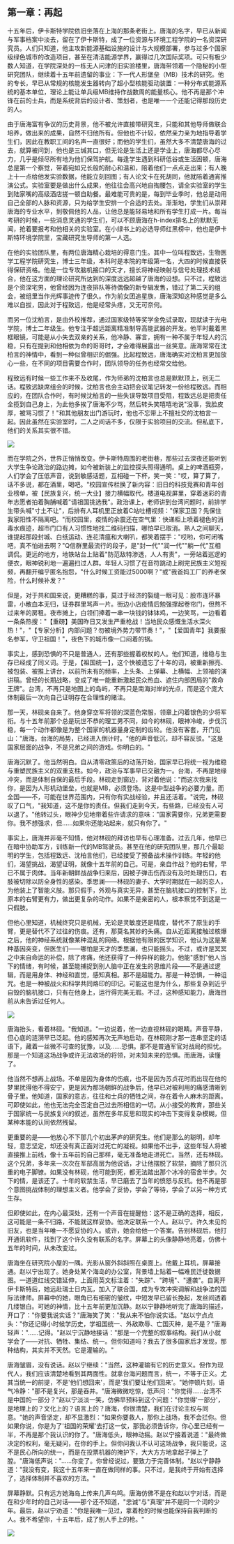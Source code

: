## 第一章：再起
十五年后，伊卡斯特学院依旧坐落在上海的那条老街上。唐海的名字，早已从新闻与军事档案中淡去，留在了伊卡斯特，成了一位资源与环境工程学院的一名资深研究员。人们只知道，他主攻新能源基础设施的设计与大规模部署，参与过多个国家级绿色城市的改造项目，甚至在清洁能源学界，赢得过几次国际奖项。可只有极少数人知道，在学院深处的一栋无人问津的旧实验楼里，唐海带领着一个隐秘的小型研究团队，继续着十五年前遗留的事业：下一代人形堡垒（MB）技术的研究。他的专长，早已从常规的核能发生器转向了超小型核能驱动装置：一种分布式能源系统的基本单位，理论上能让单兵级MB维持作战数周的能量核心。他不再是那个冲锋在前的士兵，而是系统背后的设计者、策划者，也是唯一一个还能记得那段历史的人。

由于唐海富有争议的历史背景，他不被允许直接带研究生，只能和其他导师做联合培养，做出来的成果，自然不归他所有。但他也不计较，依然亲力亲为地指导着学生们，因此在教职工间的名声一直很好；而他的学生们，虽然大多不清楚唐海的过去，就算被问到，他也是三缄其口，但无论是生活上还是学业上，唐海都尽心尽力，几乎是倾尽所有地为他们保驾护航。每逢学生遇到科研低谷或生活困顿，唐海总是第一个察觉，带着宛如兄长般的耐心和温和，陪着他们一点点走出来；有人晚上十一点给他发实验数据，他能立刻回图；有人论文卡在死胡同，他就陪着通宵推演公式。实验室要是做出什么成果，他往往会高兴地自掏腰包，请全实验室的学生到陆家嘴的高级酒店搓一顿自助餐。最难能可贵的是，每到毕业季时，他总是动用自己全部的人脉和资源，只为给学生安排一个合适的去处。渐渐地，学生们从崇拜唐海的专业水平，到敬佩他的人品，让他总是能轻易地和所有学生打成一片。每当考研的时候，一些消息灵通的学生们，可以不顾唐海在h-index排名上的默默无闻，抢着要报考和他相关的实验室。在小绿书上的必选导师红黑榜中，他也是伊卡斯特环境学院里，宝藏研究生导师的第一人选。

在他的实验团队里，有两位唐海精心栽培的得意门生。其中一位叫程致远，生物医学工程学院研究生，博士三年级，本科时是本院的年级第一名，大四的时候直接获得保研资格。他是一位专攻脑机接口的天才，擅长将神经映射与信号处理技术结合，他在这方面的理论研究所达到的深度远远超越了唐海的设想。只不过，程致远是个资深宅男，他曾经因为连夜排队等待偶像的新专辑发售，错过了第二天的组会，被组里当作光辉事迹传了很久。作为前女团追星族，唐海深知这种感觉是多么难以自拔，因此对于程致远，他是经常头疼，又无可奈何。

而另一位沈柏言，是由外校推荐，通过国家级特等奖学金免试录取，现就读于光电学院，博士二年级生。他专注于超远距离精准制导高能武器的开发。他平时戴着黑框眼镜，可能是从小失去双亲的关系，他冷静、寡言，拥有一种不属于年轻人的沉稳，只有在提到和他相依为命的哥哥时，才会难得展露出一丝笑意。唐海常常在沈柏言的神情中，看到一种似曾相识的倔强。比起程致远，唐海确实对沈柏言更加放心一些，在不同的项目需要合作时，团队领导的任务也经常交给他。

程致远有时候一些工作来不及收尾，作为师弟的沈柏言也总是默默顶上，别无二话。程致远缺席组会的时候，沈柏言也会主动把会议笔记转发一份给程致远。而相应的，在团队合作时，有时候沈柏言的一些失误导致项目受阻，程致远总是把责任全揽到自己身上，为此他多挨了唐海不少骂，然后转头笑嘻嘻地说"没事，我脸皮厚，被骂习惯了！"和其他朋友出门游玩时，他也不忘带上不擅社交的沈柏言一起。因此虽然在实验室时，二人之间话不多，仅限于实验项目的交流。但私底下，他们的关系其实很不错。

<img src="./illustrations/1.png" />

而在学院之外，世界正悄悄改变。伊卡斯特周围的老街巷，那些过去深夜还能听到大学生争论政治的路边摊，如今被新装上的监控探头照得通明。桌上的啤酒瓶旁，人们学会了压低声音，说到敏感话题，互相碰一下杯，笑一笑："哎，算了算了，话不多说，都在酒里，喝吧。"校园宣传栏换了新内容：旧日的科技竞赛和青年创业榜单，被【民族复兴，统一大业】接力横幅取代。楼道电视屏里，穿着迷彩的青年志愿者拍着胸脯喊着"请祖国挑选我"。政治课上，老师讲到台湾问题时，前排学生带头喊"寸土不让"，后排有人耳机里正放着C站吐槽视频："保家卫国？先保住我家阳性不隔离吧。"而校园里，疫情的余震还在空气里：快递柜上喷着褪色的消毒水痕迹，超市门口有人习惯性地找二维码扫描，哪怕早已取消。熟人之间聊天，谁提起那段封城、白纸运动、连花清瘟和大喇叭，都笑着摆手："哎哟，你可闭嘴吧，真不怕进去啊？"Q信群里最流行的段子，是"封一代""润一代""躺一代"互相调侃。更远的地方，地铁站台上贴着"防范敌特渗透，人人有责"，一旁站着巡逻的便衣，眼神锐利地一遍遍扫过人群。年轻人习惯了在音符跳动上刷完民族主义短视频，再翻开编乎匿名抱怨，"什么时候工资能过5000啊？"或"我爸妈工厂的养老保险，什么时候补发？"

但是，对于共和国来说，更糟糕的事，莫过于经济的裂缝一眼可见：股市连环暴雷，小散血本无归，证券群里骂声一片。街边小店疫情后勉强撑起卷帘门，但熬不过来年的房租。夜市摊上，白领们捧着一串一块钱的钵钵鸡，一边笑骂，一边看着一条条热搜："【重磅】美国昨日又发生严重枪战！当地民众感慨生活水深火热！"，"【专家分析】内部问题？勿被境外势力带节奏！"，"【爱国青年】我要报名参军，守卫祖国！"，夜色下的城市像一口闷着的锅。

事实上，感到恐惧的不只是普通人，还有那些握着权杖的人。他们知道，维稳与生存已经成了同义词。于是，【祖国统一】，这个快被遗忘了十年的词，被重新擦亮、被包装、被推上讲台，以前所未有的频率，上头条、上弹幕、上横幅、上领袖的演讲稿。曾经的长期战略，变成了唯一能重新激起民众热血、遮住内部困局的"救命王牌"。台湾，不再只是地图上的岛屿，不再只是南海对岸的光点，而是这个庞大体制最后一次向自己证明存在合理性的赌注。

那一天，林砚亲自来了。他身穿空军将领的深蓝色常服，领章上闪着银色的少将军衔。与十五年前那个总是玩世不恭的理工男不同，如今的林砚，眼神冷峻，步伐沉稳，每一个动作都像是为整个国家的机器量身定制的齿轮。他没有客套，开门见山："唐海，台海的局势，已经进入倒计时。"他的声音低沉，却不容反驳。"这是国家层面的战争，不是兄弟之间的游戏。你明白的。"

唐海沉默了。他当然明白。自从清零政策后的动荡开始，国家早已将统一视为维稳与重塑民族主义的双重支柱。如今，政治与军事早已交融为一。台海，不再是地缘冲突，而是体制自保的最后手段。林砚走到窗边，背对着他说："而这次我来找你，是因为人形机动堡垒，也就是MB，必须登场。这是中型战争的必要力量。而全国——不，可能在世界范围内，只有你有实战经验，并且还活着。"说完，林砚叹了口气，"我知道，这不是你的责任。但我们走到今天，有些路，已经没有人可以退了。"他转过头，眼神少见地带着些许请求的意味："国家需要你，兄弟更需要你。我不想强求，但......如果你还能站起来，就只有你了。"

事实上，唐海并非毫不知情，他对林砚的拜访也早有心理准备。过去几年，他早已在暗中协助军方，训练新一代的MB驾驶员。甚至在他的研究团队里，那几个最聪明的学生，包括程致远、沈柏言他们，已经接受了预备战术操作训练。年轻的他们，渴望挑战，渴望证明，就像十五年前的自己。可是，亲自作战？他的右臂，早已不属于肉体。当年新朝鲜战战争归来后，因被子弹击伤而没有及时处理伤口，右肢被切除以防全身性的感染。季思澜——林砚的妻子、大学时期就在一起的恋人，为他装上了智能义肢。那只假手，外观与真实无异，甚至在脑机接口的控制下，比原本的右臂更有力，做出更复杂的动作。如果不是亲密的人，根本察觉不到这是一只假肢。

但他心里知道，机械终究只是机械，无论是灵敏度还是精度，替代不了原生的手臂，更是替代不了过往的伤痕。还有，那莫名其妙的头痛。自从近距离接触过核爆之后，他的神经系统就像某种混乱的网络。根据他有限的医学知识，他认为这是某种基因突变，但医生们——哪怕是天才的季思澜，也只能摇头。不过，或许是冥冥之中来自命运的补偿，除了疼痛，他还获得了一种异样的能力。他能"感到"他人当下的情绪，有时候，甚至能捕捉到别人脑中正在发生的思维片段——不是通过逻辑，而是用身体、神经和直觉，感知真相。那不是超能力。那是一种恐惧，一种诅咒。也是一种被战火和科学共同烙印的印记。可能这也是为什么，那些复杂到近乎自毁的脑机接口，只有在他身上，运行得完美无瑕。不过，这种感知能力，唐海目前从未告诉过任何人。

<img src="./illustrations/2.png" />

唐海抬头，看着林砚。"我知道。"一边说着，他一边直视林砚的眼睛。声音平静，但心底的涟漪早已泛起。他的感知再次无声地启动，在林砚刚才那一连串坚定的话语下，藏着一丝微不可查的犹豫，以及......恐惧。那不是普通军官对战局的担忧。那是一个知道这场战争或许无法收场的将领，对未知未来的恐惧。而唐海，读懂了。

他当然不想再上战场。不单是因为身体的伤痕，也不是因为苏贞花时而出现在他的梦里扰得他不得安宁，更是因为那场朝鲜的战争后，他早已对被利用的痛感清晰到骨子里。他知道，国家的意志，往往和士兵的牺牲之间，存在着令人麻木的距离。可即使如此，他也无法完全否定自己过去所相信的一切。从小接受的教育，那些关于国家统一与民族复兴的叙述，虽然在多年反思和现实的冲击下变得复杂模糊，但某种本能的认同依然残留。

更重要的是——他放心不下那几个初出茅庐的研究生。他们是那么的聪明，却年轻，意志坚定，却还没有真正面对过死亡的凝视。如果他不出手，这些年轻人将被直接推上前线，像十五年前的自己那样，毫无准备地走进死亡。当然，还有林砚。这个兄弟，多年来一次次在军部高层为他说话，才让他摆脱了软禁，摘除了那只沉重的电子脚镣。如果没有林砚，他可能到死，都无法踏出那个冰冷的宿舍半步。欠下的情，是该还了。十年的软禁生活，早已磨去了当年的愤怒与反抗。他不再是那个意图挑战体制的理想主义者。他学会了妥协，学会了等待，学会了以另一种方式生存。

但即使如此，在内心最深处，还有一个声音在提醒他：这不是正确的选择，相反，这可能是一条不归路，不能就这样妥协。他决定联系一个人。赵以宁。许久未见的旧友，也是当年唯一不愿妥协的人。或许，她会给他一个答案。告别林砚后，他打开通讯软件，找到了这个许久没有联系的名字。屏幕上的头像静静地亮着，仿佛十五年的时间，从未改变过。

唐海坐在研究院小屋的一隅。光影从窗外斜斜照在桌面上。他戴上耳机，屏幕接通。赵以宁出现了。她身处某个海岛的办公室，背景墙上贴着一幅难民迁徙数据图。一道道红线交错延伸，上面用英文标注着："失踪"、"跨境"、"遭袭"。自离开伊卡斯特后，她远赴瑞士日内瓦，加入了联合国，成为专攻冲突调解和战争法的国际法律师。屏幕中的她，眼角已有细密的皱纹，中短发早已留长挽起，发丝间透着几缕银白。可她的神情，比十五年前更加沉静。赵以宁静静地听完了唐海的描述，开口了："你要我说实话？"唐海笑了笑："我从来不怕你说实话。"赵以宁点点头："你还记得小时候学历史，学祖国统一、外敌欺辱、亡国灭种，是不是？"唐海轻声："......记得。"赵以宁沉静地接话："那是一个完整的叙事结构。我们从小就学会了——对抗、牺牲、集结、统一。但你知道吗？我去了很多国家后才发现，那种结构，其实并不天然。它是灌输的。"

唐海皱眉，没有说话。赵以宁继续："当然，这种灌输有它的历史意义。但作为现代人，我们应该清楚地看到其两面性。就拿台海问题而言，统一，不等于正义。尤其当统一的前提，不是'他们想回来'，而是'我们要让他们回来'。"她停顿片刻，语气冷静："那不是复兴，那是吞并。"唐海微微吃惊，低声问："你觉得......台湾不是中国的一部分？"赵以宁淡淡一笑，仿佛早预料到这个问题："你觉得'一部分'，是地理上的？文化上的？语言上的？唐海，你很清楚，我们在讨论主权与同意。"她的声音坚定，却不显激烈："如果你要救人，那你上战场，我不会拦你。但如果你说，你是为了'祖国的荣耀'去打这一仗，那我必须告诉你，你心里已经有一半，不再是那个我认识的你了。"唐海低头，眼神动摇。赵以宁接着说道："最终做决定的权利，毫无疑问，在你的手上。但你问我认不认可这场战争，我只能说，这不是民心所向的统一，而是在投票机器的掩护下，大大方方地拿起子弹上了膛。"唐海低声说："......你变了。你曾经说过，要致力于完善体制。"赵以宁静静道："我没有变，我这十五年来一直在做同样的事。只不过，是我终于开始有选择了，选择体制并不喜欢的方法。"

屏幕静默。只有远方她海岛上传来几声鸟鸣。唐海仿佛不是在和赵以宁对话，而是在和少年时的自己对话——那个还不知道，"忠诚"与"真理"并不是同一个词的少年。最后，赵以宁劝道："你是我唯一见过，拿着枪的时候也能保持自我判断的人。我不希望你，十五年后，成了别人手上的枪。"

<img src="./illustrations/3.png" />
